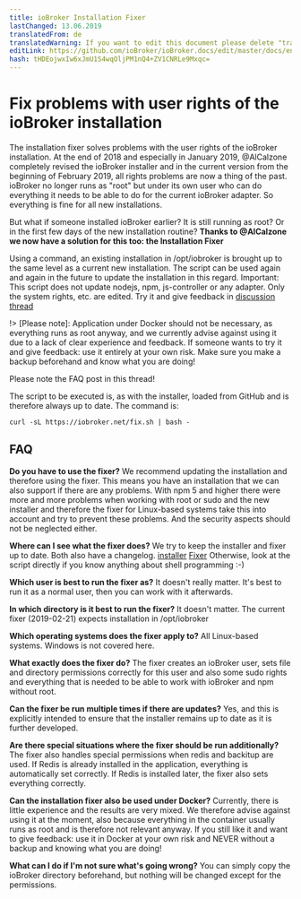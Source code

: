```yaml
---
title: ioBroker Installation Fixer
lastChanged: 13.06.2019
translatedFrom: de
translatedWarning: If you want to edit this document please delete "translatedFrom" field, elsewise this document will be translated automatically again
editLink: https://github.com/ioBroker/ioBroker.docs/edit/master/docs/en/trouble/install_fixer.md
hash: tHDEojwxIw6xJmU1S4wqOljPM1nQ4+ZV1CNRLe9Mxqc=
---
```

# Fix problems with user rights of the ioBroker installation
The installation fixer solves problems with the user rights of the ioBroker installation.
At the end of 2018 and especially in January 2019, @AlCalzone completely revised the ioBroker installer and in the current version from the beginning of February 2019, all rights problems are now a thing of the past. ioBroker no longer runs as "root" but under its own user who can do everything it needs to be able to do for the current ioBroker adapter.
So everything is fine for all new installations.

But what if someone installed ioBroker earlier? It is still running as root? Or in the first few days of the new installation routine? **Thanks to @AlCalzone we now have a solution for this too: the Installation Fixer**

Using a command, an existing installation in /opt/iobroker is brought up to the same level as a current new installation. The script can be used again and again in the future to update the installation in this regard.
Important: This script does not update nodejs, npm, js-controller or any adapter. Only the system rights, etc. are edited.
Try it and give feedback in [discussion thread](https://forum.iobroker.net/topic/20212/diskussion-zum-neuen-installation-fixer)

!> [Please note]: Application under Docker should not be necessary, as everything runs as root anyway, and we currently advise against using it due to a lack of clear experience and feedback. If someone wants to try it and give feedback: use it entirely at your own risk. Make sure you make a backup beforehand and know what you are doing!

Please note the FAQ post in this thread!

The script to be executed is, as with the installer, loaded from GitHub and is therefore always up to date. The command is:

```
curl -sL https://iobroker.net/fix.sh | bash -
```

## FAQ
**Do you have to use the fixer?** We recommend updating the installation and therefore using the fixer. This means you have an installation that we can also support if there are any problems. With npm 5 and higher there were more and more problems when working with root or sudo and the new installer and therefore the fixer for Linux-based systems take this into account and try to prevent these problems. And the security aspects should not be neglected either.

**Where can I see what the fixer does?** We try to keep the installer and fixer up to date.
Both also have a changelog.
[installer](https://github.com/ioBroker/ioBroker/blob/master/CHANGELOG_INSTALLER_LINUX.md) [Fixer](https://github.com/ioBroker/ioBroker/blob/master/CHANGELOG_FIXER_LINUX.md) Otherwise, look at the script directly if you know anything about shell programming :-)

**Which user is best to run the fixer as?** It doesn't really matter. It's best to run it as a normal user, then you can work with it afterwards.

**In which directory is it best to run the fixer?** It doesn't matter. The current fixer (2019-02-21) expects installation in /opt/iobroker

**Which operating systems does the fixer apply to?** All Linux-based systems. Windows is not covered here.

**What exactly does the fixer do?** The fixer creates an ioBroker user, sets file and directory permissions correctly for this user and also some sudo rights and everything that is needed to be able to work with ioBroker and npm without root.

**Can the fixer be run multiple times if there are updates?** Yes, and this is explicitly intended to ensure that the installer remains up to date as it is further developed.

**Are there special situations where the fixer should be run additionally?** The fixer also handles special permissions when redis and backitup are used. If Redis is already installed in the application, everything is automatically set correctly. If Redis is installed later, the fixer also sets everything correctly.

**Can the installation fixer also be used under Docker?** Currently, there is little experience and the results are very mixed. We therefore advise against using it at the moment, also because everything in the container usually runs as root and is therefore not relevant anyway. If you still like it and want to give feedback: use it in Docker at your own risk and NEVER without a backup and knowing what you are doing!

**What can I do if I'm not sure what's going wrong?** You can simply copy the ioBroker directory beforehand, but nothing will be changed except for the permissions.